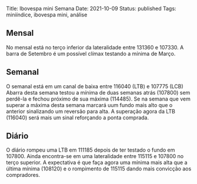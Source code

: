 Title: Ibovespa mini Semana
Date: 2021-10-09
Status: published
Tags: miniíndice, ibovespa mini, análise

## Mensal
No mensal está no terço inferior da lateralidade entre 131360 e 107330.
A barra de Setembro é um possível clímax testando a mínima de Março.

## Semanal
O semanal está em um canal de baixa entre 116040 (LTB) e 107775 (LCB)
Abarra desta semana testou a mínima de duas semanas atrás (107800) sem perdê-la e fechou próximo de sua máxima (114485). Se na semana que vem superar a máxima desta semana marcará uum fundo mais alto que o anterior sinalizando um reversão para alta.
A superação agora da LTB (116040) será mais um sinal reforçando a ponta comprada.

## Diário
O diário rompeu uma LTB em 111185  depois de ter testado o fundo em 107800.
Ainda encontra-se em uma lateralidade entre 115115 e 107800 no terço superior.
A expectativa é que faça agora uma mínima mais alta que a última mínima (108120) e o rompimento de 115115 dando mais convicção aos compradores.
